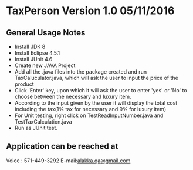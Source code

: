 # TaxPerson Version 1.0 05/11/2016

General Usage Notes
---------------------------------
- Install JDK 8
- Install Eclipse 4.5.1
- Install JUnit 4.6
- Create new JAVA Project 
- Add all the .java files into the package created and run TaxCaluculator.java, which will ask the user to input the price of the product
- Click 'Enter' key, upon which it will ask the user to enter 'yes' or 'No' to choose between the necessary and luxury item.
- According to the input given by the user it will display the total cost including the tax(1% tax for necessary and 9% for luxury item)
- For Unit testing, right click on TestReadInputNumber.java and TestTaxCalculation.java
- Run as JUnit test.

Application can be reached at
----------------------------------
Voice : 571-449-3292
E-mail:alakka.qa@gmail.com



